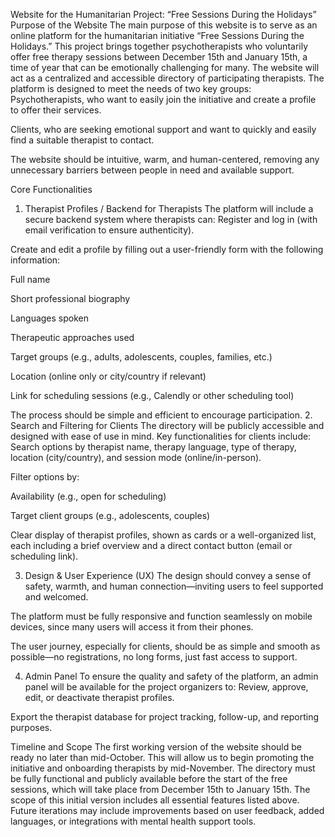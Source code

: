 Website for the Humanitarian Project: “Free Sessions During the Holidays”
Purpose of the Website
The main purpose of this website is to serve as an online platform for the humanitarian initiative “Free Sessions During the Holidays.” This project brings together psychotherapists who voluntarily offer free therapy sessions between December 15th and January 15th, a time of year that can be emotionally challenging for many. The website will act as a centralized and accessible directory of participating therapists.
The platform is designed to meet the needs of two key groups:
Psychotherapists, who want to easily join the initiative and create a profile to offer their services.

Clients, who are seeking emotional support and want to quickly and easily find a suitable therapist to contact.

The website should be intuitive, warm, and human-centered, removing any unnecessary barriers between people in need and available support.

Core Functionalities

1. Therapist Profiles / Backend for Therapists
   The platform will include a secure backend system where therapists can:
   Register and log in (with email verification to ensure authenticity).

Create and edit a profile by filling out a user-friendly form with the following information:

Full name

Short professional biography

Languages spoken

Therapeutic approaches used

Target groups (e.g., adults, adolescents, couples, families, etc.)

Location (online only or city/country if relevant)

Link for scheduling sessions (e.g., Calendly or other scheduling tool)

The process should be simple and efficient to encourage participation. 2. Search and Filtering for Clients
The directory will be publicly accessible and designed with ease of use in mind. Key functionalities for clients include:
Search options by therapist name, therapy language, type of therapy, location (city/country), and session mode (online/in-person).

Filter options by:

Availability (e.g., open for scheduling)

Target client groups (e.g., adolescents, couples)

Clear display of therapist profiles, shown as cards or a well-organized list, each including a brief overview and a direct contact button (email or scheduling link).

3. Design & User Experience (UX)
   The design should convey a sense of safety, warmth, and human connection—inviting users to feel supported and welcomed.

The platform must be fully responsive and function seamlessly on mobile devices, since many users will access it from their phones.

The user journey, especially for clients, should be as simple and smooth as possible—no registrations, no long forms, just fast access to support.

4. Admin Panel
   To ensure the quality and safety of the platform, an admin panel will be available for the project organizers to:
   Review, approve, edit, or deactivate therapist profiles.

Export the therapist database for project tracking, follow-up, and reporting purposes.

Timeline and Scope
The first working version of the website should be ready no later than mid-October. This will allow us to begin promoting the initiative and onboarding therapists by mid-November.
The directory must be fully functional and publicly available before the start of the free sessions, which will take place from December 15th to January 15th.
The scope of this initial version includes all essential features listed above. Future iterations may include improvements based on user feedback, added languages, or integrations with mental health support tools.
